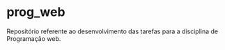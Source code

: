 # prog_web

Repositório referente ao desenvolvimento das tarefas para a disciplina de Programação web.